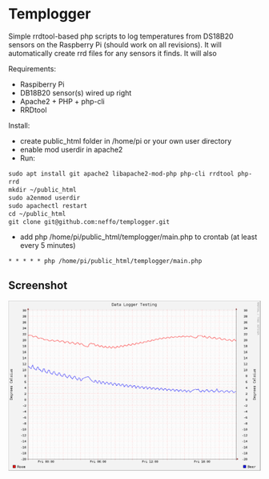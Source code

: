 # Templogger

Simple rrdtool-based php scripts to log temperatures from DS18B20 sensors on
the Raspberry Pi (should work on all revisions). It will automatically
create rrd files for any sensors it finds. It will also

Requirements:
- Raspiberry Pi
- DB18B20 sensor(s) wired up right
- Apache2 + PHP + php-cli
- RRDtool

Install:
- create public_html folder in /home/pi or your own user directory
- enable mod userdir in apache2
- Run:
~~~~
sudo apt install git apache2 libapache2-mod-php php-cli rrdtool php-rrd
mkdir ~/public_html
sudo a2enmod userdir
sudo apachectl restart
cd ~/public_html
git clone git@github.com:neffo/templogger.git
~~~~
- add php /home/pi/public_html/templogger/main.php to crontab (at least
every 5 minutes)
~~~~
* * * * * php /home/pi/public_html/templogger/main.php
~~~~

## Screenshot

![Screenshot](/screenshot/beertemps.png)


